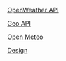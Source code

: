 [OpenWeather API](https://openweathermap.org/api/one-call-3)

[Geo API](https://openweathermap.org/api/geocoding-api)

[Open Meteo](https://open-meteo.com/en/docs#timezone=America%2FSao_Paulo)

[Design](https://www.behance.net/gallery/204167177/Weather-app-UI?tracking_source=search_projects|weather+app&l=3)
